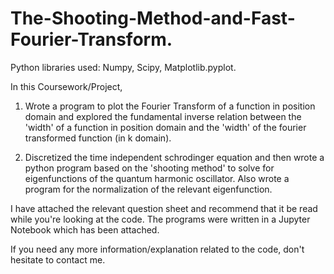 # The-Shooting-Method-and-Fast-Fourier-Transform.

Python libraries used: Numpy, Scipy, Matplotlib.pyplot.

In this Coursework/Project, 

1) Wrote a program to plot the Fourier Transform of a function in position domain and explored the fundamental inverse relation between the 'width' of a function in position domain and the 'width' of the fourier transformed function (in k domain).

2) Discretized the time independent schrodinger equation and then wrote a python program based on the 'shooting method' to solve for eigenfunctions of the quantum harmonic oscillator. Also wrote a program for the normalization of the relevant eigenfunction.

I have attached the relevant question sheet and recommend that it be read while you're looking at the code. The programs were written in a Jupyter Notebook which has been attached.

If you need any more information/explanation related to the code, don't hesitate to contact me.
